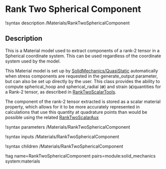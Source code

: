 # Rank Two Spherical Component

!syntax description /Materials/RankTwoSphericalComponent

## Description

This is a Material model used to extract components of a rank-2 tensor in a
Spherical coordinate system. This can be used regardless of the coordinate
system used by the model.

This Material model is set up by
[SolidMechanics/QuasiStatic](/Physics/SolidMechanics/QuasiStatic/index.md) automatically
when stress components are requested in the generate_output parameter, but can
also be set up directly by the user.  This class provides the ability to compute
spherical_hoop and spherical_radial ($\boldsymbol{\sigma}$) and strain
($\boldsymbol{\epsilon}$)quantities for a Rank-2 tensor, as described in
[RankTwoScalarTools](RankTwoScalarTools.md).  

The component of the rank-2 tensor extracted is stored as a scalar material
property, which allows for it to be more accurately represented in calculations
that use this quantity at quadrature points than would be possible using the
related [RankTwoScalarAux](RankTwoScalarAux.md)

!syntax parameters /Materials/RankTwoSphericalComponent

!syntax inputs /Materials/RankTwoSphericalComponent

!syntax children /Materials/RankTwoSphericalComponent

!tag name=RankTwoSphericalComponent pairs=module:solid_mechanics system:materials
